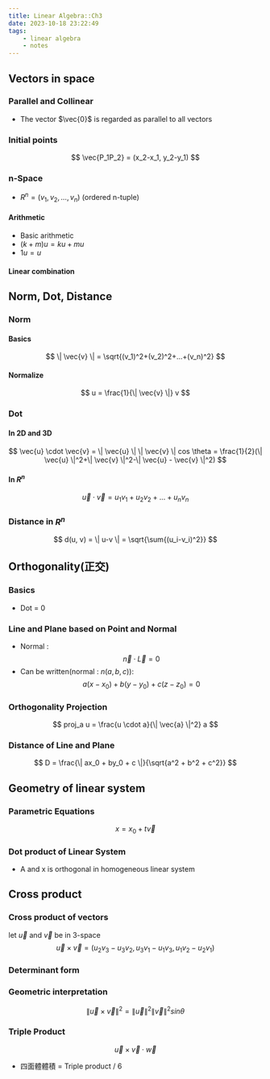 ```yaml
---
title: Linear Algebra::Ch3
date: 2023-10-18 23:22:49
tags:
	- linear algebra
	- notes
---
```


## Vectors in space
<!-- more -->
### Parallel and Collinear
- The vector $\vec{0}$ is regarded as parallel to all vectors
### Initial points
$$
\vec{P_1P_2} = (x_2-x_1, y_2-y_1)
$$
### n-Space
- $R^n=(v_1, v_2, ..., v_n)$ (ordered n-tuple)
#### Arithmetic
- Basic arithmetic
- $(k+m)u = ku+mu$
- $1u=u$
#### Linear combination
## Norm, Dot, Distance
### Norm
#### Basics
$$
\| \vec{v} \| = \sqrt{(v_1)^2+(v_2)^2+...+(v_n)^2}
$$
#### Normalize
$$
u = \frac{1}{\| \vec{v} \|} v
$$
### Dot
#### In 2D and 3D
$$ 
\vec{u} \cdot \vec{v} = \| \vec{u} \| \| \vec{v} \| cos \theta = \frac{1}{2}(\| \vec{u} \|^2+\| \vec{v} \|^2-\| \vec{u} - \vec{v} \|^2)
$$
#### In $R^n$
$$
\vec{u} \cdot \vec{v} = u_1v_1 + u_2v_2 + ... + u_nv_n
$$
### Distance in $R^n$
$$
d(u, v) = \| u-v \| = \sqrt{\sum{(u_i-v_i)^2}}
$$
## Orthogonality(正交)
### Basics
- Dot = 0
### Line and Plane based on Point and Normal
- Normal :
$$
\vec{n} \cdot \vec{L} = 0
$$
- Can be written(normal : $n(a, b, c)$):
$$
a(x-x_0)+b(y-y_0)+c(z-z_0)=0
$$
### Orthogonality Projection
$$
proj_a u = \frac{u \cdot a}{\| \vec{a} \|^2} a
$$
### Distance of Line and Plane
$$
D = \frac{\| ax_0 + by_0 + c \|}{\sqrt{a^2 + b^2 + c^2}}
$$
## Geometry of linear system
### Parametric Equations
$$
x = x_0 + t \vec{v}
$$
### Dot product of Linear System
- A and x is orthogonal in homogeneous linear system
## Cross product
### Cross product of vectors
let $\vec{u}$ and $\vec{v}$ be in 3-space
$$
\vec{u} \times \vec{v} = (u_2v_3 - u_3v_2, u_3v_1-u_1v_3, u_1v_2 - u_2v_1)
$$
### Determinant form
### Geometric interpretation
$$
\| \vec{u} \times \vec{v} \|^2 = \| \vec{u} \|^2 \| \vec{v} \|^2 sin \theta
$$
### Triple Product
$$
\vec{u} \times \vec{v} \cdot \vec{w}
$$
- 四面體體積 = Triple product / 6
